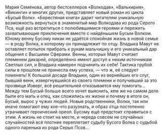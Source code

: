 <!--2016-12-24 13:57:42-->
Мария Семёнова, автор бестселлеров «Волкодав», «Валькирия», «Викинги» и многих других, представляет новый роман из цикла «Бусый Волк». «Берестяная книга» дарит читателям уникальную возможность вернуться в знаменитый мир Волкодава из рода Серого Пса, ещё раз встретиться с полюбившимися героями и пережить захватывающие приключения вместе с найдёнышем Бусым Волком.
    Юному венну Бусому никак не удаётся спокойная жизнь в новой семье — в роду Волка, к которому он принадлежит по отцу. Владыка Мавут не оставляет попыток прибрать к рукам мальчишку и его уникальный дар общения с Высшими Сферами. Венны, которых Мавут считает племенем дикарей, определённо имеют доступ к неким источникам Светлых сил, и Владыка намерен подчинить их себе! Тактика грубой силы в прошлом не принесла ему успеха, — что ж, её следует поменять! К большой досаде Владыки, один из вернейших его слуг, бывший венн, извергнувшийся из своего племени и получивший за это прозвище Изверг, всё решительней отказывается ему помогать…
    Между тем Бусый больше всего хочет выяснить, кем же на самом деле были его мать и отец, как сложились их жизни и почему в итоге он, Бусый, вырос у чужих людей. Новые родственники, Волки, так или иначе помогают ему кое-что разузнать, и образ отца постепенно утрачивает героический ореол. Бусому ещё предстоит справиться с этим. А жизнь не стоит на месте, и череда совсем не случайных случайностей всё плотнее переплетает судьбу Бусого Волка с судьбой одного паренька из рода Серых Псов…